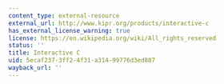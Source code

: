 ```yaml
---
content_type: external-resource
external_url: http://www.kipr.org/products/interactive-c
has_external_license_warning: true
license: https://en.wikipedia.org/wiki/All_rights_reserved
status: ''
title: Interactive C
uid: 5ecaf237-3ff2-4f31-a314-99776d3ed887
wayback_url: ''
---
```

